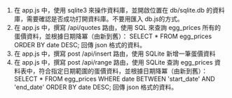 1. 在 app.js 中，使用 sqlite3 來操作資料庫，並開啟位置在 db/sqlite.db 的資料庫，需要確認是否成功打開資料庫。不要用匯入 db.js的方式。
2. 在 app.js 中，撰寫 /api/quotes 路由，使用 SQL 來查詢 egg_prices 所有的蛋價資料，並根據日期降冪（由新到舊）： SELECT * FROM egg_prices ORDER BY date DESC;
   回傳 json 格式的資料。
3. 在 app.js 中，撰寫 post /api/insert 路由，使用 SQLite 新增一筆蛋價資料
4. 在 app.js 中，撰寫 post /api/range 路由，使用 SQLite 查詢 egg_prices 資料表中，符合指定日期範圍的蛋價資料，並根據日期降冪（由新到舊）：
   SELECT * FROM egg_prices WHERE date BETWEEN 'start_date' AND 'end_date' ORDER BY date DESC;
   回傳 json 格式的資料。